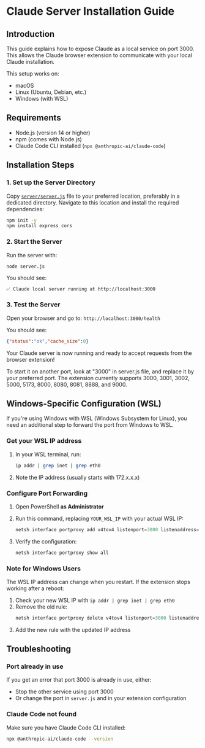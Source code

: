 # Claude Server Installation Guide

## Introduction

This guide explains how to expose Claude as a local service on port 3000. This allows the Claude browser extension to communicate with your local Claude installation.

This setup works on:
- macOS
- Linux (Ubuntu, Debian, etc.)
- Windows (with WSL)

## Requirements

- Node.js (version 14 or higher)
- npm (comes with Node.js)
- Claude Code CLI installed (`npx @anthropic-ai/claude-code`)

## Installation Steps

### 1. Set up the Server Directory

Copy [`server/server.js`](../server/server.js) file to your preferred location, preferably in a dedicated directory. Navigate to this location and install the required dependencies:

```bash
npm init -y
npm install express cors
```

### 2. Start the Server

Run the server with:

```bash
node server.js
```

You should see:
```
✅ Claude local server running at http://localhost:3000
```

### 3. Test the Server

Open your browser and go to: `http://localhost:3000/health`

You should see:
```json
{"status":"ok","cache_size":0}
```

Your Claude server is now running and ready to accept requests from the browser extension!

To start it on another port, look at "3000" in server.js file, and replace it by your preferred port. The extension currently supports 3000, 3001, 3002, 5000, 5173, 8000, 8080, 8081, 8888, and 9000.


## Windows-Specific Configuration (WSL)

If you're using Windows with WSL (Windows Subsystem for Linux), you need an additional step to forward the port from Windows to WSL.

### Get your WSL IP address

1. In your WSL terminal, run:
   ```bash
   ip addr | grep inet | grep eth0
   ```

2. Note the IP address (usually starts with 172.x.x.x)

### Configure Port Forwarding

1. Open PowerShell **as Administrator**

2. Run this command, replacing `YOUR_WSL_IP` with your actual WSL IP:
   ```powershell
   netsh interface portproxy add v4tov4 listenport=3000 listenaddress=127.0.0.1 connectport=3000 connectaddress=YOUR_WSL_IP
   ```

3. Verify the configuration:
   ```powershell
   netsh interface portproxy show all
   ```

### Note for Windows Users

The WSL IP address can change when you restart. If the extension stops working after a reboot:

1. Check your new WSL IP with `ip addr | grep inet | grep eth0`
2. Remove the old rule:
   ```powershell
   netsh interface portproxy delete v4tov4 listenport=3000 listenaddress=127.0.0.1
   ```
3. Add the new rule with the updated IP address

## Troubleshooting

### Port already in use
If you get an error that port 3000 is already in use, either:
- Stop the other service using port 3000
- Or change the port in `server.js` and in your extension configuration

### Claude Code not found
Make sure you have Claude Code CLI installed:
```bash
npx @anthropic-ai/claude-code --version
```